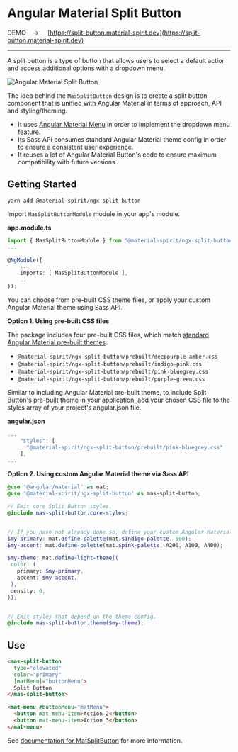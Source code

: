 # Angular Material Split Button

DEMO&nbsp;&nbsp;&nbsp; &rarr; &nbsp;&nbsp;&nbsp; [https://split-button.material-spirit.dev](https://split-button.material-spirit.dev)

---

A split button is a type of button that allows users to select a default action and access additional options with a dropdown menu.

![Angular Material Split Button](https://split-button.material-spirit.dev/pub/github/angular-material-split-button.png)

The idea behind the `MasSplitButton` design is to create a split button component that is unified with Angular Material 
in terms of approach, API and styling/theming.

* It uses [Angular Material Menu](https://material.angular.io/components/menu/overview) in order to implement the dropdown
menu feature.
* Its Sass API consumes standard Angular Material theme config in order to ensure a consistent user experience.
* It reuses a lot of Angular Material Button's code to ensure maximum compatibility with future versions.




## Getting Started

```
yarn add @material-spirit/ngx-split-button
```

Import `MasSplitButtonModule` module in your app's module.

**app.module.ts**

```ts
import { MasSplitButtonModule } from "@material-spirit/ngx-split-button";
...

@NgModule({
    ...
    imports: [ MasSplitButtonModule ],
    ...
});
```

You can choose from pre-built CSS theme files, or apply your custom Angular Material theme using Sass API.

**Option 1. Using pre-built CSS files**

The package includes four pre-built CSS files, which match 
[standard Angular Material pre-built themes](https://material.angular.io/guide/theming#using-a-pre-built-theme):
* `@material-spirit/ngx-split-button/prebuilt/deeppurple-amber.css`
* `@material-spirit/ngx-split-button/prebuilt/indigo-pink.css`
* `@material-spirit/ngx-split-button/prebuilt/pink-bluegrey.css`
* `@material-spirit/ngx-split-button/prebuilt/purple-green.css`

Similar to including Angular Material pre-built theme, to include Split Button's pre-built theme in your application, add your chosen CSS file to the styles array of your project's angular.json file.

**angular.json**
```ts
...
    "styles": [
      "@material-spirit/ngx-split-button/prebuilt/pink-bluegrey.css"
    ],
...
```

**Option 2. Using custom Angular Material theme via Sass API**

```scss
@use '@angular/material' as mat;
@use '@material-spirit/ngx-split-button' as mas-split-button;

// Emit core Split Button styles.
@include mas-split-button.core-styles;


// If you have not already done so, define your custom Angular Material theme.
$my-primary: mat.define-palette(mat.$indigo-palette, 500);
$my-accent: mat.define-palette(mat.$pink-palette, A200, A100, A400);

$my-theme: mat.define-light-theme((
 color: (
   primary: $my-primary,
   accent: $my-accent,
 ),
 density: 0,
));


// Emit styles that depend on the theme config.
@include mas-split-button.theme($my-theme);
```

## Use

```html
<mas-split-button
  type="elevated"
  color="primary"
  [matMenu]="buttonMenu">
  Split Button
</mas-split-button>

<mat-menu #buttonMenu="matMenu">
  <button mat-menu-item>Action 2</button>
  <button mat-menu-item>Action 3</button>
</mat-menu>
```

See [documentation for MatSplitButton](https://split-button.material-spirit.dev) for more information.
